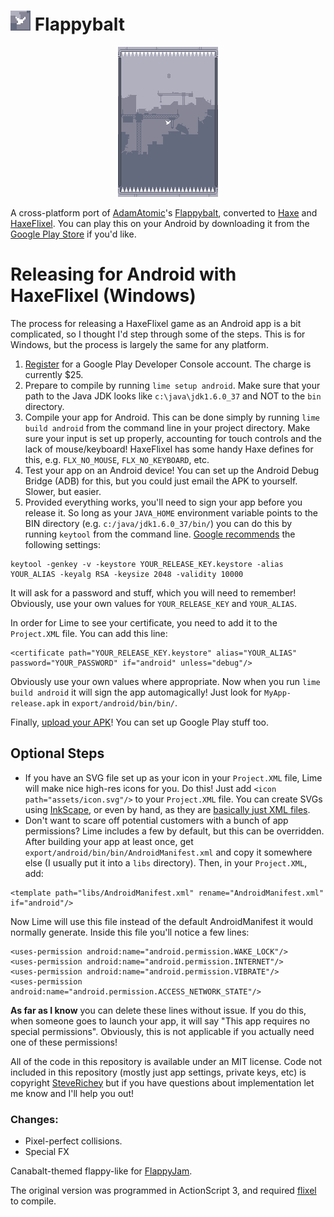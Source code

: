 # ![Icon](assets/icon.png) Flappybalt

<p align="center">
<img src="assets/screenshot.png" alt="Screenshot"/>
</p>

A cross-platform port of [AdamAtomic](https://github.com/AdamAtomic)'s [Flappybalt](http://adamatomic.com/flappybalt/), converted to [Haxe](http://www.haxe.org) and [HaxeFlixel](http://www.haxeflixel.com). You can play this on your Android by downloading it from the [Google Play Store](https://play.google.com/store/apps/details?id=com.steverichey.flappybalt) if you'd like.

# Releasing for Android with HaxeFlixel (Windows)

The process for releasing a HaxeFlixel game as an Android app is a bit complicated, so I thought I'd step through some of the steps. This is for Windows, but the process is largely the same for any platform.

1. [Register](https://play.google.com/apps/publish/signup/) for a Google Play Developer Console account. The charge is currently $25.
2. Prepare to compile by running `lime setup android`. Make sure that your path to the Java JDK looks like `c:\java\jdk1.6.0_37` and NOT to the `bin` directory.
2. Compile your app for Android. This can be done simply by running `lime build android` from the command line in your project directory. Make sure your input is set up properly, accounting for touch controls and the lack of mouse/keyboard! HaxeFlixel has some handy Haxe defines for this, e.g. `FLX_NO_MOUSE`, `FLX_NO_KEYBOARD`, etc.
3. Test your app on an Android device! You can set up the Android Debug Bridge (ADB) for this, but you could just email the APK to yourself. Slower, but easier.
4. Provided everything works, you'll need to sign your app before you release it. So long as your `JAVA_HOME` environment variable points to the BIN directory (e.g. `c:/java/jdk1.6.0_37/bin/`) you can do this by running `keytool` from the command line. [Google recommends](http://developer.android.com/tools/publishing/app-signing.html) the following settings:

````
keytool -genkey -v -keystore YOUR_RELEASE_KEY.keystore -alias YOUR_ALIAS -keyalg RSA -keysize 2048 -validity 10000
````

It will ask for a password and stuff, which you will need to remember! Obviously, use your own values for `YOUR_RELEASE_KEY` and `YOUR_ALIAS`.

In order for Lime to see your certificate, you need to add it to the `Project.XML` file. You can add this line:

````
<certificate path="YOUR_RELEASE_KEY.keystore" alias="YOUR_ALIAS" password="YOUR_PASSWORD" if="android" unless="debug"/>
````

Obviously use your own values where appropriate. Now when you run `lime build android` it will sign the app automagically! Just look for `MyApp-release.apk` in `export/android/bin/bin/`.

Finally, [upload your APK](https://play.google.com/apps/publish/)! You can set up Google Play stuff too.

## Optional Steps

* If you have an SVG file set up as your icon in your `Project.XML` file, Lime will make nice high-res icons for you. Do this! Just add `<icon path="assets/icon.svg"/>` to your `Project.XML` file. You can create SVGs using [InkScape](http://inkscape.org/en/), or even by hand, as they are [basically just XML files](http://www.w3.org/TR/SVG11/).
* Don't want to scare off potential customers with a bunch of app permissions? Lime includes a few by default, but this can be overridden. After building your app at least once, get `export/android/bin/bin/AndroidManifest.xml` and copy it somewhere else (I usually put it into a `libs` directory). Then, in your `Project.XML`, add:

````
<template path="libs/AndroidManifest.xml" rename="AndroidManifest.xml" if="android"/>
````

Now Lime will use this file instead of the default AndroidManifest it would normally generate. Inside this file you'll notice a few lines:

````
<uses-permission android:name="android.permission.WAKE_LOCK"/>
<uses-permission android:name="android.permission.INTERNET"/>
<uses-permission android:name="android.permission.VIBRATE"/>
<uses-permission android:name="android.permission.ACCESS_NETWORK_STATE"/>
````

**As far as I know** you can delete these lines without issue. If you do this, when someone goes to launch your app, it will say "This app requires no special permissions". Obviously, this is not applicable if you actually need one of these permissions!

All of the code in this repository is available under an MIT license. Code not included in this repository (mostly just app settings, private keys, etc) is copyright [SteveRichey](https://github.com/steverichey) but if you have questions about implementation let me know and I'll help you out!

### Changes:
* Pixel-perfect collisions.
* Special FX

Canabalt-themed flappy-like for [FlappyJam](http://itch.io/jam/flappyjam).

The original version was programmed in ActionScript 3, and required [flixel](http://flixel.org/) to compile.
